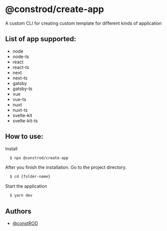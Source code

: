 # @constrod/create-app

A custom CLI for creating custom template for different kinds of application

## List of app supported:

- node
- node-ts
- react
- react-ts
- next
- next-ts
- gatsby
- gatsby-ts
- vue
- vue-ts
- nuxt
- nuxt-ts
- svelte-kit
- svelte-kit-ts

## How to use:

Install

```bash
  $ npx @constrod/create-app
```

After you finish the installation. Go to the project directory.

```bash
  $ cd {folder-name}
```

Start the application

```bash
  $ yarn dev
```

## Authors

- [@constROD](https://www.github.com/constROD)
